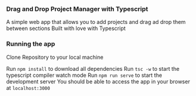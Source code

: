 ### Drag and Drop Project Manager with Typescript
A simple web app that allows you to add projects and drag ad drop them between sections
Built with love with Typescript
### Running the app
Clone Repository to your local machine

Run `npm install` to download all dependencies
Run `tsc -w` to start the typescript compiler watch mode
Run `npm run serve` to start the development server
You should be able to access the app in your browser at `localhost:3000`
